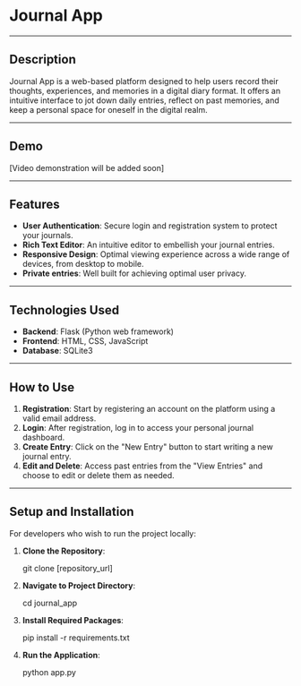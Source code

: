 # Journal App

---

## Description

Journal App is a web-based platform designed to help users record their thoughts, experiences, and memories in a digital diary format. It offers an intuitive interface to jot down daily entries, reflect on past memories, and keep a personal space for oneself in the digital realm.

---

## Demo

[Video demonstration will be added soon]

---

## Features

- **User Authentication**: Secure login and registration system to protect your journals.
- **Rich Text Editor**: An intuitive editor to embellish your journal entries.
- **Responsive Design**: Optimal viewing experience across a wide range of devices, from desktop to mobile.
- **Private entries**: Well built for achieving optimal user privacy.

---

## Technologies Used

- **Backend**: Flask (Python web framework)
- **Frontend**: HTML, CSS, JavaScript
- **Database**: SQLite3

---

## How to Use

1. **Registration**: Start by registering an account on the platform using a valid email address.
2. **Login**: After registration, log in to access your personal journal dashboard.
3. **Create Entry**: Click on the "New Entry" button to start writing a new journal entry.
4. **Edit and Delete**: Access past entries from the "View Entries" and choose to edit or delete them as needed.

---

## Setup and Installation

For developers who wish to run the project locally:

1. **Clone the Repository**:

   git clone [repository_url]

2. **Navigate to Project Directory**:

   cd journal_app

3. **Install Required Packages**:

   pip install -r requirements.txt

4. **Run the Application**:

   python app.py
